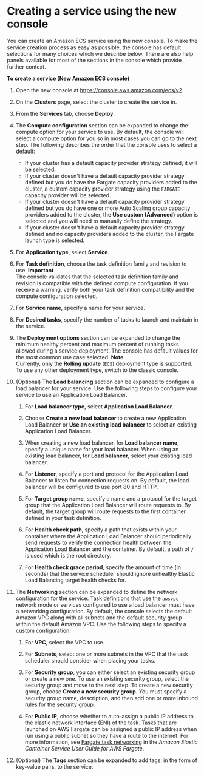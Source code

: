 # Creating a service using the new console<a name="create-service-console-v2"></a>



You can create an Amazon ECS service using the new console\. To make the service creation process as easy as possible, the console has default selections for many choices which we describe below\. There are also help panels available for most of the sections in the console which provide further context\.

**To create a service \(New Amazon ECS console\)**

1. Open the new console at [https://console\.aws\.amazon\.com/ecs/v2](https://console.aws.amazon.com/ecs/v2)\.

1. On the **Clusters** page, select the cluster to create the service in\.

1. From the **Services** tab, choose **Deploy**\.

1. The **Compute configuration** section can be expanded to change the compute option for your service to use\. By default, the console will select a compute option for you so in most cases you can go to the next step\. The following describes the order that the console uses to select a default:
   + If your cluster has a default capacity provider strategy defined, it will be selected\.
   + If your cluster doesn't have a default capacity provider strategy defined but you do have the Fargate capacity providers added to the cluster, a custom capacity provider strategy using the `FARGATE` capacity provider will be selected\.
   + If your cluster doesn't have a default capacity provider strategy defined but you do have one or more Auto Scaling group capacity providers added to the cluster, the **Use custom \(Advanced\)** option is selected and you will need to manually define the strategy\.
   + If your cluster doesn't have a default capacity provider strategy defined and no capacity providers added to the cluster, the Fargate launch type is selected\.

1. For **Application type**, select **Service**\.

1. For **Task definition**, choose the task definition family and revision to use\.
**Important**  
The console validates that the selected task definition family and revision is compatible with the defined compute configuration\. If you receive a warning, verify both your task definition compatibility and the compute configuration selected\.

1. For **Service name**, specify a name for your service\.

1. For **Desired tasks**, specify the number of tasks to launch and maintain in the service\.

1. The **Deployment options** section can be expanded to change the minimum healthy percent and maximum percent of running tasks allowed during a service deployment\. The console has default values for the most common use case selected\.
**Note**  
Currently, only the **Rolling update** \(`ECS`\) deployment type is supported\. To use any other deployment type, switch to the classic console\.

1. \(Optional\) The **Load balancing** section can be expanded to configure a load balancer for your service\. Use the following steps to configure your service to use an Application Load Balancer\.

   1. For **Load balancer type**, select **Application Load Balancer**\.

   1. Choose **Create a new load balancer** to create a new Application Load Balancer or **Use an existing load balancer** to select an existing Application Load Balancer\.

   1. When creating a new load balancer, for **Load balancer name**, specify a unique name for your load balancer\. When using an existing load balancer, for **Load balancer**, select your existing load balancer\.

   1. For **Listener**, specify a port and protocol for the Application Load Balancer to listen for connection requests on\. By default, the load balancer will be configured to use port 80 and HTTP\.

   1. For **Target group name**, specify a name and a protocol for the target group that the Application Load Balancer will route requests to\. By default, the target group will route requests to the first container defined in your task definition\.

   1. For **Health check path**, specify a path that exists within your container where the Application Load Balancer should periodically send requests to verify the connection health between the Application Load Balancer and the container\. By default, a path of `/` is used which is the root directory\.

   1. For **Health check grace period**, specify the amount of time \(in seconds\) that the service scheduler should ignore unhealthy Elastic Load Balancing target health checks for\.

1. The **Networking** section can be expanded to define the network configuration for the service\. Task definitions that use the `awsvpc` network mode or services configured to use a load balancer must have a networking configuration\. By default, the console selects the default Amazon VPC along with all subnets and the default security group within the default Amazon VPC\. Use the following steps to specify a custom configuration\.

   1. For **VPC**, select the VPC to use\.

   1. For **Subnets**, select one or more subnets in the VPC that the task scheduler should consider when placing your tasks\.

   1. For **Security group**, you can either select an existing security group or create a new one\. To use an existing security group, select the security group and move to the next step\. To create a new security group, choose **Create a new security group**\. You must specify a security group name, description, and then add one or more inbound rules for the security group\.

   1. For **Public IP**, choose whether to auto\-assign a public IP address to the elastic network interface \(ENI\) of the task\. Tasks that are launched on AWS Fargate can be assigned a public IP address when run using a public subnet so they have a route to the internet\. For more information, see [Fargate task networking](https://docs.aws.amazon.com/AmazonECS/latest/userguide/fargate-task-networking.html) in the *Amazon Elastic Container Service User Guide for AWS Fargate*\.

1. \(Optional\) The **Tags** section can be expanded to add tags, in the form of key\-value pairs, to the service\.